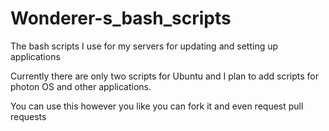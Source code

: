 # Wonderer-s_bash_scripts
The bash scripts I use for my servers for updating and setting up applications

Currently there are only two scripts for Ubuntu and I plan to add scripts for photon OS and other applications. 

You can use this however you like you can fork it and even request pull requests
